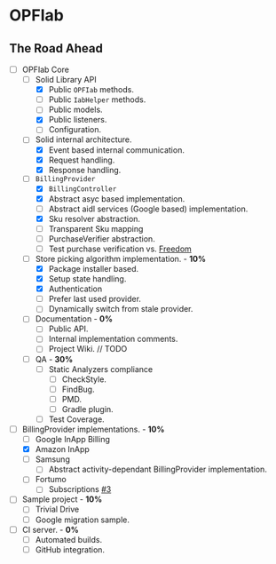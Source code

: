 OPFIab
======

## The Road Ahead
- [ ] OPFIab Core
  - [ ] Solid Library API
    - [x] Public ```OPFIab``` methods.
    - [ ] Public ```IabHelper``` methods.
    - [ ] Public models.
    - [x] Public listeners.
    - [ ] Configuration.
  - [ ] Solid internal architecture.
    - [x] Event based internal communication.
    - [x] Request handling.
    - [x] Response handling.
  - [ ] ```BillingProvider```
    - [x] ```BillingController```
    - [x] Abstract asyc based implementation.
    - [ ] Abstract aidl services (Google based) implementation.
    - [x] Sku resolver abstraction.
    - [ ] Transparent Sku mapping
    - [ ] PurchaseVerifier abstraction.
    - [ ] Test purchase verification vs. [Freedom](http://onhax.net/freedom-iap-apk/)
  - [ ] Store picking algorithm implementation. - **10%**
    - [x] Package installer based.
    - [x] Setup state handling.
    - [x] Authentication
    - [ ] Prefer last used provider.
    - [ ] Dynamically switch from stale provider.
  - [ ] Documentation - **0%**
    - [ ] Public API.
    - [ ] Internal implementation comments.
    - [ ] Project Wiki. // TODO
  - [ ] QA - **30%**
    - [ ] Static Analyzers compliance
      - [ ] CheckStyle.
      - [ ] FindBug.
      - [ ] PMD.
      - [ ] Gradle plugin.
    - [ ] Test Coverage.
- [ ] BillingProvider implementations. - **10%**
  - [ ] Google InApp Billing
  - [x] Amazon InApp
  - [ ] Samsung
    - [ ] Abstract activity-dependant BillingProvider implementation.
  - [ ] Fortumo
    - [ ] Subscriptions [#3](https://github.com/onepf/OPFIab/issues/3)
- [ ] Sample project - **10%**
  - [ ] Trivial Drive
  - [ ] Google migration sample.
- [ ] CI server. - **0%**
  - [ ] Automated builds.
  - [ ] GitHub integration.
